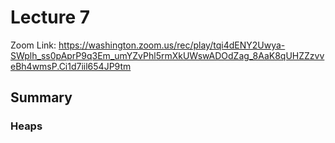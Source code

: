 # Lecture 7

Zoom Link: <https://washington.zoom.us/rec/play/tqi4dENY2Uwya-SWplh_ss0pAprP9q3Em_umYZvPhl5rmXkUWswADOdZag_8AaK8qUHZZzvveBh4wmsP.Ci1d7iil654JP9tm>

## Summary

### Heaps